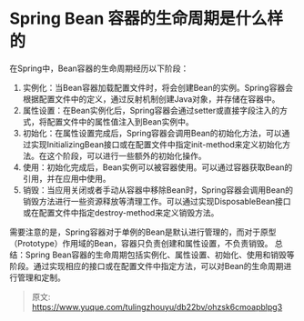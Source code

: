 # Spring Bean 容器的生命周期是什么样的

在Spring中，Bean容器的生命周期经历以下阶段：

1. 实例化：当Bean容器加载配置文件时，将会创建Bean的实例。Spring容器会根据配置文件中的定义，通过反射机制创建Java对象，并存储在容器中。
2. 属性设置：在Bean实例化后，Spring容器会通过setter或直接字段注入的方式，将配置文件中的属性值注入到Bean实例中。
3. 初始化：在属性设置完成后，Spring容器会调用Bean的初始化方法，可以通过实现InitializingBean接口或在配置文件中指定init-method来定义初始化方法。在这个阶段，可以进行一些额外的初始化操作。
4. 使用：初始化完成后，Bean实例可以被容器使用。可以通过容器获取Bean的引用，并在应用中使用。
5. 销毁：当应用关闭或者手动从容器中移除Bean时，Spring容器会调用Bean的销毁方法进行一些资源释放等清理工作。可以通过实现DisposableBean接口或在配置文件中指定destroy-method来定义销毁方法。

需要注意的是，Spring容器对于单例的Bean是默认进行管理的，而对于原型（Prototype）作用域的Bean，容器只负责创建和属性设置，不负责销毁。
总结：Spring Bean容器的生命周期包括实例化、属性设置、初始化、使用和销毁等阶段。通过实现相应的接口或在配置文件中指定方法，可以对Bean的生命周期进行管理和定制。


> 原文: <https://www.yuque.com/tulingzhouyu/db22bv/ohzsk6cmoapblpg3>